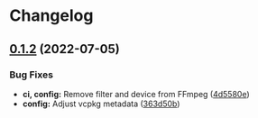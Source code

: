 # Changelog

## [0.1.2](https://github.com/aksiksi/needle/compare/v0.1.1...v0.1.2) (2022-07-05)


### Bug Fixes

* **ci, config:** Remove filter and device from FFmpeg ([4d5580e](https://github.com/aksiksi/needle/commit/4d5580eec4b16769356409348090ef84762e7e2e))
* **config:** Adjust vcpkg metadata ([363d50b](https://github.com/aksiksi/needle/commit/363d50bf75fca163df324f78d1488271e5fc89f0))
